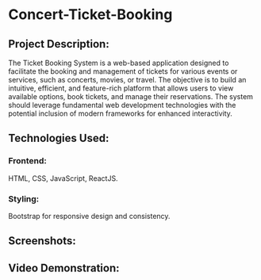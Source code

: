 # Concert-Ticket-Booking
## Project Description:
The Ticket Booking System is a web-based application designed to facilitate the booking and
management of tickets for various events or services, such as concerts, movies, or travel.
The objective is to build an intuitive, efficient, and feature-rich platform that allows users to
view available options, book tickets, and manage their reservations. The system should
leverage fundamental web development technologies with the potential inclusion of modern
frameworks for enhanced interactivity.

## Technologies Used:

### Frontend:
HTML, CSS, JavaScript, ReactJS.
### Styling: 
Bootstrap for responsive design and
consistency.


## Screenshots:

## Video Demonstration:
